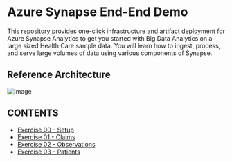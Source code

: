# Azure Synapse End-End Demo

This repository provides one-click infrastructure and artifact deployment for Azure Synapse Analytics to get you started with Big Data Analytics on a 
large sized Health Care sample data. You will learn how to ingest, process, and serve large volumes of data using various components of Synapse.

## Reference Architecture
![image](https://user-images.githubusercontent.com/59613090/192642933-23285334-d36c-40e7-8fc1-2e3ed9006ba0.png)

## CONTENTS
* [Exercise 00 - Setup](https://github.com/ryanjadams/AzureSynapseEndToEndDemo/blob/main/Exercise00-Setup/README.md)
* [Exercise 01 - Claims](https://github.com/ryanjadams/AzureSynapseEndToEndDemo/blob/main/Exercise01-Claims/README.md)
* [Exercise 02 - Observations](https://github.com/ryanjadams/AzureSynapseEndToEndDemo/blob/main/Exercise02-Observations/README.md)
* [Exercise 03 - Patients](https://github.com/ryanjadams/AzureSynapseEndToEndDemo/blob/main/Exercise03-Patients/README.md)

